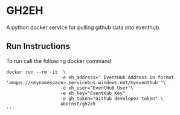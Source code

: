 # GH2EH
A python docker service for pulling github data into eventhub.

## Run Instructions 

To run call the following docker command

```
docker run --rm -it  \
                    -e eh_address=" EventHub Address in format 'amqps://<mynamespace>.servicebus.windows.net/myeventhub'"\
                    -e eh_user="EventHub User"\
                    -e eh_key="EventHub Key"
                    -e gh_token="Github developer token" \
                    abornst/gh2eh
'''


